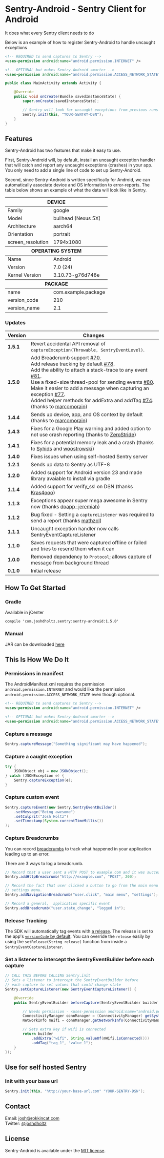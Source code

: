 # Sentry-Android - Sentry Client for Android
It does what every Sentry client needs to do

Below is an example of how to register Sentry-Android to handle uncaught exceptions

```xml
<!-- REQUIRED to send captures to Sentry -->
<uses-permission android:name="android.permission.INTERNET" />

<!-- OPTIONAL but makes Sentry-Android smarter -->
<uses-permission android:name="android.permission.ACCESS_NETWORK_STATE" />
```

``` java
public class MainActivity extends Activity {

    @Override
    public void onCreate(Bundle savedInstanceState) {
        super.onCreate(savedInstanceState);

        // Sentry will look for uncaught exceptions from previous runs and send them
        Sentry.init(this, "YOUR-SENTRY-DSN");
    }
}
```

## Features

Sentry-Android has two features that make it easy to use.

First, Sentry-Android will, by default, install an uncaught exception handler
that will catch and report any uncaught exceptions (crashes) in your app. You
only need to add a single line of code to set up Sentry-Android.

Second, since Sentry-Android is written specifically for Android, we can
automatically associate device and OS information to error-reports. The
table below shows an example of what the data will look like in Sentry.

<table>

  <thead><tr><th colspan="2">DEVICE</th></tr></thead>
  <tbody>
    <tr><td>Family</td><td>google</td></tr>
    <tr><td>Model</td><td>bullhead (Nexus 5X)</td></tr>
    <tr><td>Architecture</td><td>aarch64</td></tr>
    <tr><td>Orientation</td><td>portrait</td></tr>
    <tr><td>screen_resolution</td><td>1794x1080</td></tr>
  </tbody>

  <thead><tr><th colspan="2">OPERATING SYSTEM</th></tr></thead>
  <tbody>
    <tr><td>Name</td><td>Android</td></tr>
    <tr><td>Version</td><td>7.0 (24)</td></tr>
    <tr><td>Kernel Version</td><td>3.10.73-g76d746e</td></tr>
  </tbody>

  <thead><tr><th colspan="2">PACKAGE</th></tr></thead>
  <tbody>
    <tr><td>name</td><td>com.example.package</td></tr>
    <tr><td>version_code</td><td>210</td></tr>
    <tr><td>version_name</td><td>2.1</td></tr>
  </tbody>

</table>


### Updates

Version | Changes
--- | ---
**1.5.1** | Revert accidental API removal of `captureException(Throwable, SentryEventLevel)`.
**1.5.0** | Add Breadcrumb support [#70](https://github.com/joshdholtz/Sentry-Android/pull/70).<br/>Add release tracking by default [#78](https://github.com/joshdholtz/Sentry-Android/pull/78).<br/>Add the ability to attach a stack-trace to any event [#81](https://github.com/joshdholtz/Sentry-Android/issues/81).<br/>Use a fixed-size thread-pool for sending events [#80](https://github.com/joshdholtz/Sentry-Android/pull/80).<br/>Make it easier to add a message when capturing an exception [#77](https://github.com/joshdholtz/Sentry-Android/pull/77).<br/>Added helper methods for addExtra and addTag [#74](https://github.com/joshdholtz/Sentry-Android/pull/74).<br/>(thanks to [marcomorain](https://github.com/marcomorain))
**1.4.4** | Sends up device, app, and OS context by default (thanks to [marcomorain](https://github.com/marcomorain))
**1.4.3** | Fixes for a Google Play warning and added option to not use crash reporting (thanks to [ZeroStride](https://github.com/ZeroStride))
**1.4.1** | Fixes for a potential memory leak and a crash (thanks to [Syhids](https://github.com/Syhids) and [woostrowski](https://github.com/woostrowski))
**1.4.0** | Fixes issues when using self-hosted Sentry server
**1.2.1** | Sends up data to Sentry as UTF-8
**1.2.0** | Added support for Android version 23 and made library avaiable to install via gradle
**1.1.4** | Added support for verify_ssl on DSN (thanks [Kras4ooo](https://github.com/Kras4ooo))
**1.1.3** | Exceptions appear super mega awesome in Sentry now (thanks [doapp-jeremiah](https://github.com/doapp-jeremiah))
**1.1.2** | Bug fixed - Setting a `captureListener` was required to send a report (thanks [mathzol](https://github.com/mathzol))
**1.1.1** | Uncaught exception handler now calls SentryEventCaptureListener
**1.1.0** | Saves requests that were captured offline or failed and tries to resend them when it can
**1.0.0** | Removed dependency to `Protocol`; allows capture of message from background thread
**0.1.0** | Initial release

## How To Get Started

### Gradle
Available in jCenter
```
compile 'com.joshdholtz.sentry:sentry-android:1.5.0'
```

### Manual
JAR can be downloaded [here](https://bintray.com/joshdholtz/maven/sentry-android/view#files/com/joshdholtz/sentry/sentry-android/1.2.1)

## This Is How We Do It

### Permissions in manifest

The AndroidManifest.xml requires the permission `android.permission.INTERNET` and would like the permission `android.permission.ACCESS_NETWORK_STATE` even though optional.

```xml
<!-- REQUIRED to send captures to Sentry -->
<uses-permission android:name="android.permission.INTERNET" />

<!-- OPTIONAL but makes Sentry-Android smarter -->
<uses-permission android:name="android.permission.ACCESS_NETWORK_STATE" />
```

### Capture a message
``` java
Sentry.captureMessage("Something significant may have happened");
```

### Capture a caught exception
``` java
try {
	JSONObject obj = new JSONObject();
} catch (JSONException e) {
	Sentry.captureException(e);
}
```

### Capture custom event
``` java
Sentry.captureEvent(new Sentry.SentryEventBuilder()
	.setMessage("Being awesome")
	.setCulprit("Josh Holtz")
	.setTimestamp(System.currentTimeMillis())
);
```

### Capture Breadcrumbs
You can record [breadcrumbs](https://docs.sentry.io/hosted/learn/breadcrumbs/) to
track what happened in your application leading up to an error.

There are 3 ways to log a breadcrumb.

```java
// Record that a user sent a HTTP POST to example.com and it was successful.
Sentry.addHttpBreadcrumb("http://example.com", "POST", 200);

// Record the fact that user clicked a button to go from the main menu to the
// settings menu.
Sentry.addNavigationBreadcrumb("user.click", "main menu", "settings");

// Record a general,  application specific event
Sentry.addBreadcrumb("user.state_change", "logged in");
```


### Release Tracking

The SDK will automatically tag events with [a release](https://docs.sentry.io/hosted/api/releases/post-project-releases/).
The release is set to the app's [`versionCode` by default](https://developer.android.com/studio/publish/versioning.html#appversioning).
You can override the `release` easily by using the `setRelease(String release)`
function from inside a `SentryEventCaptureListener`.

### Set a listener to intercept the SentryEventBuilder before each capture
``` java
// CALL THIS BEFORE CALLING Sentry.init
// Sets a listener to intercept the SentryEventBuilder before
// each capture to set values that could change state
Sentry.setCaptureListener(new SentryEventCaptureListener() {

    @Override
    public SentryEventBuilder beforeCapture(SentryEventBuilder builder) {

        // Needs permission - <uses-permission android:name="android.permission.ACCESS_NETWORK_STATE" />
        ConnectivityManager connManager = (ConnectivityManager) getSystemService(CONNECTIVITY_SERVICE);
        NetworkInfo mWifi = connManager.getNetworkInfo(ConnectivityManager.TYPE_WIFI);

        // Sets extra key if wifi is connected
        return builder
            .addExtra("wifi", String.valueOf(mWifi.isConnected()))
            .addTag("tag_1", "value_1");
    }
});

```

## Use for self hosted Sentry

### Init with your base url
``` java
Sentry.init(this, "http://your-base-url.com" "YOUR-SENTRY-DSN");

```

## Contact

Email: [josh@rokkincat.com](mailto:josh@rokkincat.com)<br/>
Twitter: [@joshdholtz](http://twitter.com/joshdholtz)

## License

Sentry-Android is available under the [MIT license](LICENSE).
